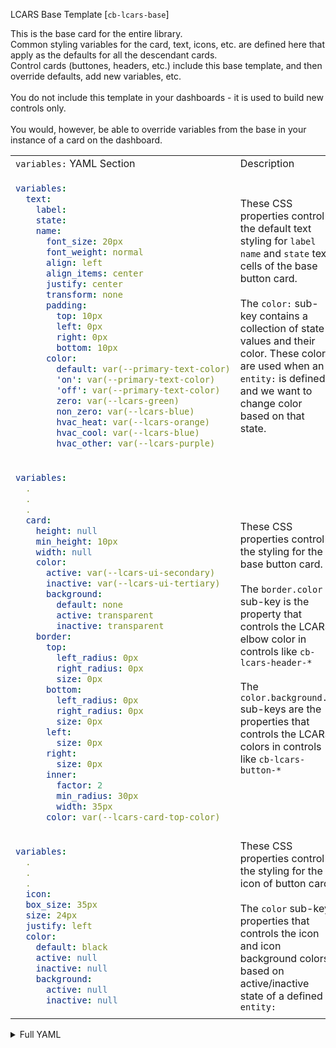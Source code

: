 LCARS Base Template [`cb-lcars-base`]

This is the base card for the entire library.<br>
Common styling variables for the card, text, icons, etc. are defined here that apply as the defaults for all the descendant cards.<br>
Control cards (buttones, headers, etc.) include this base template, and then override defaults, add new variables, etc.<br>
<br>
You do not include this template in your dashboards - it is used to build new controls only.<br>
<br>
You would, however, be able to override variables from the base in your instance of a card on the dashboard.
<table>
<tr>
<td> <code>variables:</code> YAML Section</td> <td> Description </td>
</tr>

<tr>
<td>

```yaml
variables:
  text:
    label:
    state:
    name:
      font_size: 20px
      font_weight: normal
      align: left
      align_items: center
      justify: center
      transform: none
      padding:
        top: 10px
        left: 0px
        right: 0px
        bottom: 10px
      color:
        default: var(--primary-text-color)
        'on': var(--primary-text-color)
        'off': var(--primary-text-color)
        zero: var(--lcars-green)
        non_zero: var(--lcars-blue)
        hvac_heat: var(--lcars-orange)
        hvac_cool: var(--lcars-blue)
        hvac_other: var(--lcars-purple)

```
</td>
<td>
These CSS properties control the default text styling for <code>label</code> <code>name</code> and <code>state</code> text cells of the base button card.<br><br>
The <code>color:</code> sub-key contains a collection of state values and their color.  These colors are used when an <code>entity:</code> is defined and we want to change color based on that state.
</td>
</tr>

<tr>
<td>

```yaml
variables:
  .
  .
  .
  card:
    height: null
    min_height: 10px
    width: null
    color:
      active: var(--lcars-ui-secondary)
      inactive: var(--lcars-ui-tertiary)
      background:
        default: none
        active: transparent
        inactive: transparent
    border:
      top:
        left_radius: 0px
        right_radius: 0px
        size: 0px
      bottom:
        left_radius: 0px
        right_radius: 0px
        size: 0px
      left:
        size: 0px
      right:
        size: 0px
      inner:
        factor: 2
        min_radius: 30px
        width: 35px
      color: var(--lcars-card-top-color)

```
</td>
<td>
These CSS properties control the styling for the base button card.<br><br>
The <code>border.color</code> sub-key is the property that controls the LCARS elbow color in controls like <code>cb-lcars-header-*</code><br>
<br>
The <code>color.background.*</code> sub-keys are the properties that controls the LCARS colors in controls like <code>cb-lcars-button-*</code><br>
</td>
</tr>

<tr>
<td>

```yaml
variables:
  .
  .
  .
  icon:
  box_size: 35px
  size: 24px
  justify: left
  color:
    default: black
    active: null
    inactive: null
    background:
      active: null
      inactive: null

```
</td>
<td>
These CSS properties control the styling for the icon of button card.<br><br>
The <code>color</code> sub-key properties that controls the icon and icon background colors based on active/inactive state of a defined <code>entity:</code>
</td>
</tr>

</table>


<details closed><summary>Full YAML</summary>

```yaml
  variables:
    text:
      label:
        font_size: 20px
        font_weight: normal
        align: left
        align_items: center
        justify: center
        transform: none
        padding:
          top: 10px
          left: 0px
          right: 0px
          bottom: 10px
        color:
          default: var(--primary-text-color)
          'on': var(--primary-text-color)
          'off': var(--primary-text-color)
          zero: var(--lcars-green)
          non_zero: var(--lcars-blue)
          hvac_heat: var(--lcars-orange)
          hvac_cool: var(--lcars-blue)
          hvac_other: var(--lcars-purple)
      name:
        font_size: 20px
        font_weight: normal
        align: left
        align_items: center
        justify: center
        transform: none
        padding:
          top: 10px
          left: 0px
          right: 0px
          bottom: 10px
        color:
          default: var(--primary-text-color)
          'on': var(--primary-text-color)
          'off': var(--primary-text-color)
          zero: var(--lcars-green)
          non_zero: var(--lcars-blue)
          hvac_heat: var(--lcars-orange)
          hvac_cool: var(--lcars-blue)
          hvac_other: var(--lcars-purple)
      state:
        font_size: 20px
        font_weight: normal
        align: left
        align_items: center
        justify: center
        transform: none
        padding:
          top: 10px
          left: 0px
          right: 0px
          bottom: 10px
        color:
          default: var(--primary-text-color)
          'on': var(--primary-text-color)
          'off': var(--primary-text-color)
          zero: var(--lcars-green)
          non_zero: var(--lcars-blue)
          hvac_heat: var(--lcars-orange)
          hvac_cool: var(--lcars-blue)
          hvac_other: var(--lcars-purple)
    card:
      height: null
      min_height: 10px
      width: null
      color:
        active: var(--lcars-ui-secondary)
        inactive: var(--lcars-ui-tertiary)
        background:
          default: none
          active: transparent
          inactive: transparent
      border:
        top:
          left_radius: 0px
          right_radius: 0px
          size: 0px
        bottom:
          left_radius: 0px
          right_radius: 0px
          size: 0px
        left:
          size: 0px
        right:
          size: 0px
        inner:
          factor: 2
          min_radius: 30px
          width: 35px
        color: var(--lcars-card-top-color)
    icon:
      box_size: 35px
      size: 24px
      justify: left
      color:
        default: black
        active: null
        inactive: null
        background:
          active: null
          inactive: null
```
</details>